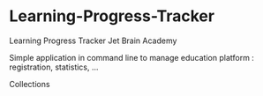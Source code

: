 # Learning-Progress-Tracker
Learning Progress Tracker Jet Brain Academy

Simple application in command line to manage education platform : registration, statistics, ...

Collections
